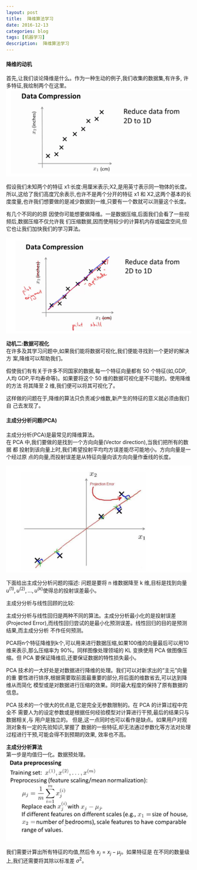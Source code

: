 ```yaml
---
layout: post
title:  降维算法学习
date: 2016-12-13
categories: blog
tags: [机器学习]
description:  降维算法学习
---
```


#### 降维的动机     

首先,让我们谈论降维是什么。作为一种生动的例子,我们收集的数据集,有许多, 许多特征,我绘制两个在这里。       
![](https://raw.githubusercontent.com/whuhan2013/myImage/master/machineLearning/class9/p1.png)     

假设我们未知两个的特征 x1:长度:用厘米表示;X2,是用英寸表示同一物体的长度。
所以,这给了我们高度冗余表示,也许不是两个分开的特征 x1 和 X2,这两个基本的长 度度量,也许我们想要做的是减少数据到一维,只要有一个数就可以测量这个长度。     

有几个不同的的原 因使你可能想要做降维。一是数据压缩,后面我们会看了一些视频后,数据压缩不仅允许我 们压缩数据,因而使用较少的计算机内存或磁盘空间,但它也让我们加快我们的学习算法。     

![](https://raw.githubusercontent.com/whuhan2013/myImage/master/machineLearning/class9/p2.png) 

**动机二:数据可视化**      
在许多及其学习问题中,如果我们能将数据可视化,我们便能寻找到一个更好的解决方 案,降维可以帮助我们。     

假使我们有有关于许多不同国家的数据,每一个特征向量都有 50 个特征(如,GDP, 人均 GDP,平均寿命等)。如果要将这个 50 维的数据可视化是不可能的。使用降维的方法 将其降至 2 维,我们便可以将其可视化了。   

这样做的问题在于,降维的算法只负责减少维数,新产生的特征的意义就必须由我们自 己去发现了。   

#### 主成分分析问题(PCA)     

主成分分析(PCA)是最常见的降维算法。     
在 PCA 中,我们要做的是找到一个方向向量(Vector direction),当我们把所有的数据 都 投射到该向量上时,我们希望投射平均均方误差能尽可能地小。方向向量是一个经过原 点的向量,而投射误差是从特征向量向该方向向量作垂线的长度。  

![](https://raw.githubusercontent.com/whuhan2013/myImage/master/machineLearning/class9/p3.png) 

下面给出主成分分析问题的描述:
问题是要将 n 维数据降至 k 维,目标是找到向量 $u^{(1)},u^{(2)},...,u^{(k)}$使得总的投射误差最小。 

主成分分析与线性回顾的比较:  

主成分分析与线性回归是两种不同的算法。主成分分析最小化的是投射误差(Projected Error),而线性回归尝试的是最小化预测误差。线性回归的目的是预测结果,而主成分分析 不作任何预测。

PCA将n个特征降维到k个,可以用来进行数据压缩,如果100维的向量最后可以用10维来表示,那么压缩率为 90%。同样图像处理领域的 KL 变换使用 PCA 做图像压缩。但 PCA 要保证降维后,还要保证数据的特性损失最小。

PCA 技术的一大好处是对数据进行降维的处理。我们可以对新求出的“主元”向量的重 要性进行排序,根据需要取前面最重要的部分,将后面的维数省去,可以达到降维从而简化 模型或是对数据进行压缩的效果。同时最大程度的保持了原有数据的信息。

PCA 技术的一个很大的优点是,它是完全无参数限制的。在 PCA 的计算过程中完全不 需要人为的设定参数或是根据任何经验模型对计算进行干预,最后的结果只与数据相关,与 用户是独立的。
但是,这一点同时也可以看作是缺点。如果用户对观测对象有一定的先验知识,掌握了 数据的一些特征,却无法通过参数化等方法对处理过程进行干预,可能会得不到预期的效果, 效率也不高。   


**主成分分析算法**      
第一步是均值归一化。数据预处理。     
![](https://raw.githubusercontent.com/whuhan2013/myImage/master/machineLearning/class9/p4.png) 

我们需要计算出所有特征的均值,然后令 $x_j= x_j -μ_j$。如果特征是 在不同的数量级上,我们还需要将其除以标准差 $σ^2$。